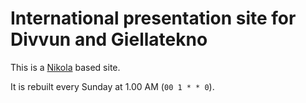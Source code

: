 # International presentation site for Divvun and Giellatekno

This is a [Nikola](https://getnikola.com/) based site.

It is rebuilt every Sunday at 1.00 AM (`00 1 * * 0`).
